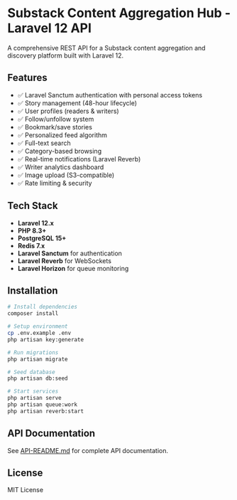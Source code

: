 # Substack Content Aggregation Hub - Laravel 12 API

A comprehensive REST API for a Substack content aggregation and discovery platform built with Laravel 12.

## Features

- ✅ Laravel Sanctum authentication with personal access tokens
- ✅ Story management (48-hour lifecycle)
- ✅ User profiles (readers & writers)
- ✅ Follow/unfollow system
- ✅ Bookmark/save stories
- ✅ Personalized feed algorithm
- ✅ Full-text search
- ✅ Category-based browsing
- ✅ Real-time notifications (Laravel Reverb)
- ✅ Writer analytics dashboard
- ✅ Image upload (S3-compatible)
- ✅ Rate limiting & security

## Tech Stack

- **Laravel 12.x**
- **PHP 8.3+**
- **PostgreSQL 15+**
- **Redis 7.x**
- **Laravel Sanctum** for authentication
- **Laravel Reverb** for WebSockets
- **Laravel Horizon** for queue monitoring

## Installation

```bash
# Install dependencies
composer install

# Setup environment
cp .env.example .env
php artisan key:generate

# Run migrations
php artisan migrate

# Seed database
php artisan db:seed

# Start services
php artisan serve
php artisan queue:work
php artisan reverb:start
```

## API Documentation

See [API-README.md](../API-README.md) for complete API documentation.

## License

MIT License



